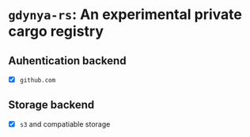 # `gdynya-rs`: An experimental private cargo registry

## Auhentication backend

- [x] `github.com`

## Storage backend

- [x] `s3` and compatiable storage

